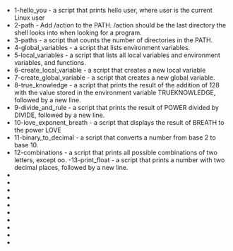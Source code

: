 - 1-hello_you - a script that prints hello user, where user is the current Linux user
- 2-path - Add /action to the PATH. /action should be the last directory the shell looks into when looking for a program.
- 3-paths -  a script that counts the number of directories in the PATH.
- 4-global_variables -  a script that lists environment variables.
- 5-local_variables -  a script that lists all local variables and environment variables, and functions.
- 6-create_local_variable - a script that creates a new local variable
- 7-create_global_variable - a script that creates a new global variable.
- 8-true_knowledge -  a script that prints the result of the addition of 128 with the value stored in the environment variable TRUEKNOWLEDGE, followed by a new line.
- 9-divide_and_rule - a script that prints the result of POWER divided by DIVIDE, followed by a new line.
- 10-love_exponent_breath - a script that displays the result of BREATH to the power LOVE
- 11-binary_to_decimal - a script that converts a number from base 2 to base 10.
- 12-combinations - a script that prints all possible combinations of two letters, except oo.
-13-print_float - a script that prints a number with two decimal places, followed by a new line.
- 
-
-
-
-
-
-
-
-
-







































